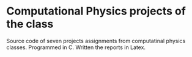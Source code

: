 # Computational Physics projects of the class

Source code of seven projects assignments from computatinal physics classes. 
Programmed in C. 
Written the reports in Latex.
